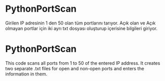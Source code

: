 # PythonPortScan
Girilen IP adresinin 1 den 50 olan tüm portlarını tarıyor. Açık olan ve Açık olmayan portlar için iki ayrı txt dosyası oluşturup içerisine bilgileri giriyor.
# PythonPortScan
This code scans all ports from 1 to 50 of the entered IP address. It creates two separate .txt files for open and non-open ports and enters the information in them.
